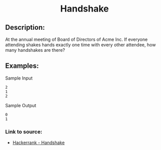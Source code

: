 <h1 align="center">Handshake</h1>

## Description:
At the annual meeting of Board of Directors of Acme Inc. If everyone attending shakes hands exactly one time with every other attendee, how many handshakes are there?

## Examples:

Sample Input

```
2
1
2
```

Sample Output

```
0
1
```


### Link to source: 
- <a href="https://www.hackerrank.com/challenges/handshake/problem">Hackerrank - Handshake</a>

